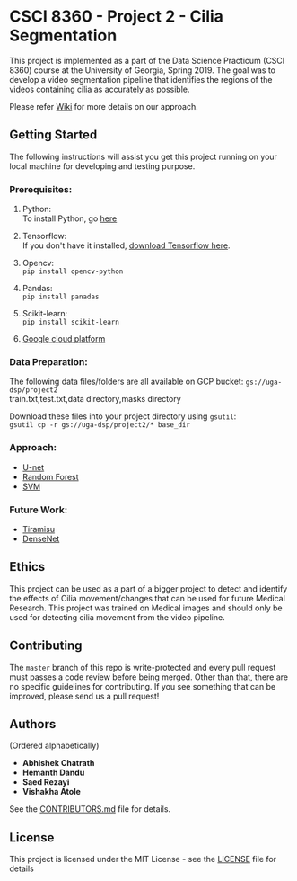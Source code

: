 # CSCI 8360 - Project 2 - Cilia Segmentation

This project is implemented as a part of the Data Science Practicum (CSCI 8360) course at the University of Georgia, Spring 2019.
The goal was to develop a video segmentation pipeline that identifies the regions of the videos containing cilia as accurately as possible.

Please refer [Wiki](https://github.com/dsp-uga/Team-thweatt-p2/wiki) for more details on our approach.

## Getting Started 

The following instructions will assist you get this project running on your local machine for developing and testing purpose.

### Prerequisites:

1. Python: <br />
    To install Python, go [here](https://www.python.org/downloads/)
    
2. Tensorflow: <br />
    If you don't have it installed, [download Tensorflow here](https://www.tensorflow.org/install).

3. Opencv: <br />
    `pip install opencv-python` 

4. Pandas: <br />
    `pip install panadas`

5. Scikit-learn: <br />
    `pip install scikit-learn`

6. [Google cloud platform](https://github.com/dsp-uga/Team-thweatt-p2/wiki/Google-Cloud-Platform-set-up)


### Data Preparation:
The following data files/folders are all available on GCP bucket: `gs://uga-dsp/project2` <br />
train.txt,test.txt,data directory,masks directory

Download these files into your project directory using `gsutil`:<br />
`gsutil cp -r gs://uga-dsp/project2/* base_dir`


### Approach:

- [U-net](https://github.com/dsp-uga/Team-thweatt-p2/wiki/Model-Approaches)
- [Random Forest](https://github.com/dsp-uga/Team-thweatt-p2/wiki/Model-Approaches)
- [SVM](https://github.com/dsp-uga/Team-thweatt-p2/wiki/Model-Approaches)

### Future Work:
- [Tiramisu](https://github.com/dsp-uga/Team-thweatt-p2/wiki/Future-Work)
- [DenseNet](https://github.com/dsp-uga/Team-thweatt-p2/wiki/Future-Work)

## Ethics
This project can be used as a part of a bigger project to detect and identify the effects of Cilia movement/changes that can be used for future Medical Research. This project was trained on Medical images and should only be used for detecting cilia movement from the video pipeline. 


## Contributing

The `master` branch of this repo is write-protected and every pull request must passes a code review before being merged.
Other than that, there are no specific guidelines for contributing.
If you see something that can be improved, please send us a pull request!

## Authors
(Ordered alphabetically)

- **Abhishek Chatrath**
- **Hemanth Dandu**
- **Saed Rezayi**
- **Vishakha Atole** 


See the [CONTRIBUTORS.md](https://github.com/dsp-uga/Team-thweatt-p2/blob/master/CONTRIBUTORS.md) file for details.

## License

This project is licensed under the MIT License - see the [LICENSE](https://github.com/dsp-uga/Team-thweatt-p2/blob/master/LICENSE) file for details
